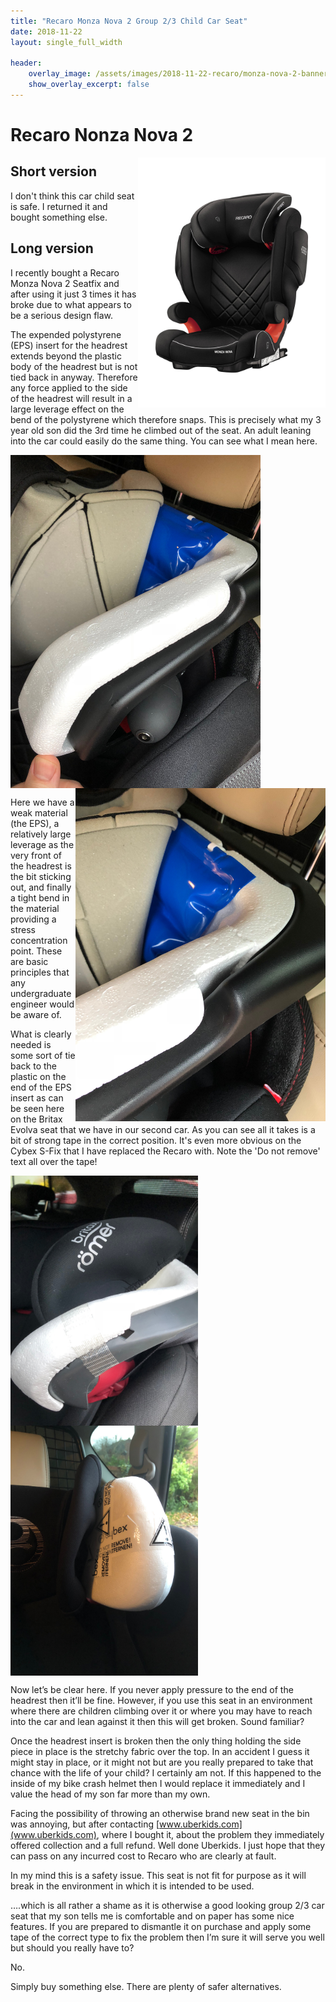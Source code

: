 ```yaml
---
title: "Recaro Monza Nova 2 Group 2/3 Child Car Seat"
date: 2018-11-22
layout: single_full_width

header:
    overlay_image: /assets/images/2018-11-22-recaro/monza-nova-2-banner.jpg
    show_overlay_excerpt: false
---
```


# Recaro Nonza Nova 2
<img src="/assets/images/2018-11-22-recaro/monza-nova-2.jpg" alt="drawing" width="300" align="right"/>

## Short version
I don't think this car child seat is safe. I returned it and bought something else. 


## Long version
I recently bought a Recaro Monza Nova 2 Seatfix and after using it just 3 times it has broke due to what appears to be a serious design flaw.

The expended polystyrene (EPS) insert for the headrest extends beyond the plastic body of the headrest but is not tied back in anyway.  Therefore any force applied to the side of the headrest will result in a large leverage effect on the bend of the polystyrene which therefore snaps.  This is precisely what my 3 year old son did the 3rd time he climbed out of the seat.  An adult leaning into the car could easily do the same thing.
You can see what I mean here.

<img src="/assets/images/2018-11-22-recaro/monza-unfixed.jpg" alt="drawing" width="400" align="center"/>
<img src="/assets/images/2018-11-22-recaro/monza-snapped.jpg" alt="drawing" width="400" align="right"/>

Here we have a weak material (the EPS), a relatively large leverage as the very front of the headrest is the bit sticking out, and finally a tight bend in the material providing a stress concentration point.  These are basic principles that any undergraduate engineer would be aware of.


What is clearly needed is some sort of tie back to the plastic on the end of the EPS insert as can be seen here on the Britax Evolva seat that we have in our second car.  As you can see all it takes is a bit of strong tape in the correct position. It's even more obvious on the Cybex S-Fix that I have replaced the Recaro with. Note the 'Do not remove' text all over the tape!

<img src="/assets/images/2018-11-22-recaro/britax-fixed.jpg" alt="drawing" width="300" height="400" align="center"/>
<img src="/assets/images/2018-11-22-recaro/cybex-fixed.jpg" alt="drawing" width="300" height="400" align="center"/>

Now let’s be clear here.  If you never apply pressure to the end of the headrest then it’ll be fine.  However, if you use this seat in an environment where there are children climbing over it or where you may have to reach into the car and lean against it then this will get broken.  Sound familiar?


Once the headrest insert is broken then the only thing holding the side piece in place is the stretchy fabric over the top.  In an accident I guess it might stay in place, or it might not but are you really prepared to take that chance with the life of your child?  I certainly am not.  If this happened to the inside of my bike crash helmet then I would replace it immediately and I value the head of my son far more than my own. 

Facing the possibility of throwing an otherwise brand new seat in the bin was annoying, but after contacting [www.uberkids.com](www.uberkids.com), where I bought it, about the problem they immediately offered collection and a full refund. Well done Uberkids.  I just hope that they can pass on any incurred cost to Recaro who are clearly at fault.  

In my mind this is a safety issue.  This seat is not fit for purpose as it will break in the environment in which it is intended to be used.

….which is all rather a shame as it is otherwise a good looking group 2/3 car seat that my son tells me is comfortable and on paper has some nice features.  If you are prepared to dismantle it on purchase and apply some tape of the correct type to fix the problem then I’m sure it will serve you well but should you really have to?  

No.  

Simply buy something else.  There are plenty of safer alternatives.

